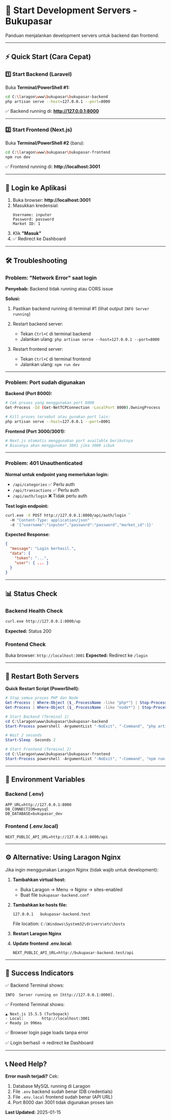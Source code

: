 # 🚀 Start Development Servers - Bukupasar

Panduan menjalankan development servers untuk backend dan frontend.

---

## ⚡ Quick Start (Cara Cepat)

### 1️⃣ Start Backend (Laravel)

Buka **Terminal/PowerShell #1:**

```bash
cd C:\laragon\www\bukupasar\bukupasar-backend
php artisan serve --host=127.0.0.1 --port=8000
```

✅ Backend running di: **http://127.0.0.1:8000**

---

### 2️⃣ Start Frontend (Next.js)

Buka **Terminal/PowerShell #2** (baru):

```bash
cd C:\laragon\www\bukupasar\bukupasar-frontend
npm run dev
```

✅ Frontend running di: **http://localhost:3001**

---

## 🔐 Login ke Aplikasi

1. Buka browser: **http://localhost:3001**
2. Masukkan kredensial:
   ```
   Username: inputer
   Password: password
   Market ID: 1
   ```
3. Klik **"Masuk"**
4. ✅ Redirect ke Dashboard

---

## 🛠️ Troubleshooting

### Problem: "Network Error" saat login

**Penyebab:** Backend tidak running atau CORS issue

**Solusi:**
1. Pastikan backend running di terminal #1 (lihat output `INFO Server running`)
2. Restart backend server:
   - Tekan `Ctrl+C` di terminal backend
   - Jalankan ulang: `php artisan serve --host=127.0.0.1 --port=8000`

3. Restart frontend server:
   - Tekan `Ctrl+C` di terminal frontend
   - Jalankan ulang: `npm run dev`

---

### Problem: Port sudah digunakan

**Backend (Port 8000):**
```bash
# Cek proses yang menggunakan port 8000
Get-Process -Id (Get-NetTCPConnection -LocalPort 8000).OwningProcess

# Kill proses tersebut atau gunakan port lain:
php artisan serve --host=127.0.0.1 --port=8001
```

**Frontend (Port 3000/3001):**
```bash
# Next.js otomatis menggunakan port available berikutnya
# Biasanya akan menggunakan 3001 jika 3000 sibuk
```

---

### Problem: 401 Unauthenticated

**Normal untuk endpoint yang memerlukan login:**
- `/api/categories` ✅ Perlu auth
- `/api/transactions` ✅ Perlu auth
- `/api/auth/login` ❌ Tidak perlu auth

**Test login endpoint:**
```bash
curl.exe -X POST http://127.0.0.1:8000/api/auth/login `
  -H "Content-Type: application/json" `
  -d '{"username":"inputer","password":"password","market_id":1}'
```

**Expected Response:**
```json
{
  "message": "Login berhasil.",
  "data": {
    "token": "...",
    "user": { ... }
  }
}
```

---

## 📊 Status Check

### Backend Health Check
```bash
curl.exe http://127.0.0.1:8000/up
```
**Expected:** Status 200

### Frontend Check
Buka browser: `http://localhost:3001`
**Expected:** Redirect ke `/login`

---

## 🔄 Restart Both Servers

**Quick Restart Script (PowerShell):**

```powershell
# Stop semua proses PHP dan Node
Get-Process | Where-Object {$_.ProcessName -like "php*"} | Stop-Process -Force
Get-Process | Where-Object {$_.ProcessName -like "node*"} | Stop-Process -Force

# Start Backend (Terminal 1)
cd C:\laragon\www\bukupasar\bukupasar-backend
Start-Process powershell -ArgumentList "-NoExit", "-Command", "php artisan serve --host=127.0.0.1 --port=8000"

# Wait 2 seconds
Start-Sleep -Seconds 2

# Start Frontend (Terminal 2)
cd C:\laragon\www\bukupasar\bukupasar-frontend
Start-Process powershell -ArgumentList "-NoExit", "-Command", "npm run dev"
```

---

## 📝 Environment Variables

### Backend (.env)
```env
APP_URL=http://127.0.0.1:8000
DB_CONNECTION=mysql
DB_DATABASE=bukupasar_dev
```

### Frontend (.env.local)
```env
NEXT_PUBLIC_API_URL=http://127.0.0.1:8000/api
```

---

## ⚙️ Alternative: Using Laragon Nginx

Jika ingin menggunakan Laragon Nginx (tidak wajib untuk development):

1. **Tambahkan virtual host:**
   - Buka Laragon → Menu → Nginx → sites-enabled
   - Buat file `bukupasar-backend.conf`

2. **Tambahkan ke hosts file:**
   ```
   127.0.0.1   bukupasar-backend.test
   ```
   File location: `C:\Windows\System32\drivers\etc\hosts`

3. **Restart Laragon Nginx**

4. **Update frontend .env.local:**
   ```env
   NEXT_PUBLIC_API_URL=http://bukupasar-backend.test/api
   ```

---

## 🎯 Success Indicators

✅ Backend Terminal shows:
```
INFO  Server running on [http://127.0.0.1:8000].
```

✅ Frontend Terminal shows:
```
▲ Next.js 15.5.5 (Turbopack)
- Local:        http://localhost:3001
✓ Ready in 996ms
```

✅ Browser login page loads tanpa error

✅ Login berhasil → redirect ke Dashboard

---

## 📞 Need Help?

**Error masih terjadi?** Cek:
1. Database MySQL running di Laragon
2. File `.env` backend sudah benar (DB credentials)
3. File `.env.local` frontend sudah benar (API URL)
4. Port 8000 dan 3001 tidak digunakan proses lain

**Last Updated:** 2025-01-15

